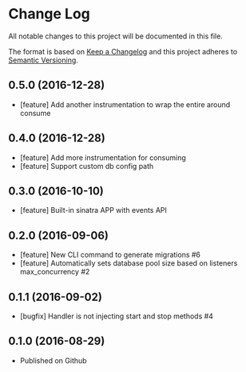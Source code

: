 # Change Log
All notable changes to this project will be documented in this file.

The format is based on [Keep a Changelog](http://keepachangelog.com/)
and this project adheres to [Semantic Versioning](http://semver.org/).

## 0.5.0 (2016-12-28)

- [feature] Add another instrumentation to wrap the entire around consume

## 0.4.0 (2016-12-28)

- [feature] Add more instrumentation for consuming
- [feature] Support custom db config path

## 0.3.0 (2016-10-10)

- [feature] Built-in sinatra APP with events API

## 0.2.0 (2016-09-06)

- [feature] New CLI command to generate migrations #6
- [feature] Automatically sets database pool size based on listeners max_concurrency #2

## 0.1.1 (2016-09-02)

- [bugfix] Handler is not injecting start and stop methods #4

## 0.1.0 (2016-08-29)

- Published on Github
